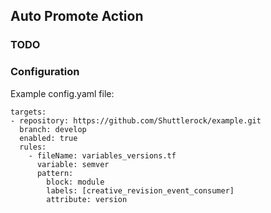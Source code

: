 ## Auto Promote Action

### TODO

### Configuration

Example config.yaml file:
```
targets:
- repository: https://github.com/Shuttlerock/example.git
  branch: develop
  enabled: true
  rules:
    - fileName: variables_versions.tf
      variable: semver
      pattern:
        block: module
        labels: [creative_revision_event_consumer]
        attribute: version
```